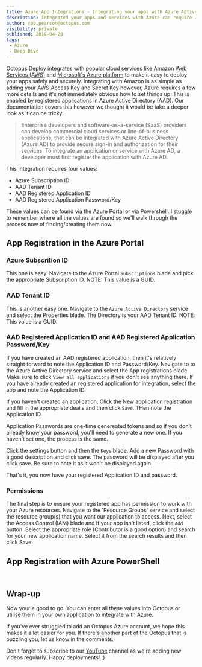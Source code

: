 ```yaml
---
title: Azure App Integrations - Integrating your apps with Azure Active Directory (AAD)
description: Integrated your apps and services with Azure can require working with 
author: rob.pearson@octopus.com
visibility: private
published: 2018-04-20
tags:
 - Azure
 - Deep Dive
---
```


Octopus Deploy integrates with popular cloud services like [Amazon Web Services (AWS)](https://aws.amazon.com/) and [Microsoft's Azure platform](https://azure.microsoft.com/) to make it easy to deploy your apps safely and securely. Integrating with Amazon is as simple as adding your AWS Access Key and Secret Key however, Azure requires a few more details and it's not immediately obvious how to set things up. This is enabled by registered applications in Azure Active Directory (AAD). Our documentation covers this however we thought it would be take a deeper look as it can be tricky.

> Enterprise developers and software-as-a-service (SaaS) providers can develop commercial cloud services or line-of-business applications, that can be integrated with Azure Active Directory (Azure AD) to provide secure sign-in and authorization for their services. To integrate an application or service with Azure AD, a developer must first register the application with Azure AD.

This integration requires four values:
* Azure Subscription ID
* AAD Tenant ID
* AAD Registered Application ID
* AAD Registered Application Password/Key

These values can be found via the Azure Portal or via Powershell. I stuggle to remember where all the values are found so we'll walk through the process now of finding/creating them now.

## App Registration in the Azure Portal

### Azure Subscrition ID

This one is easy. Navigate to the Azure Portal `Subscriptions` blade and pick the appropriate Subscription ID. NOTE: This value is a GUID.

### AAD Tenant ID

This is another easy one. Navigate to the `Azure Active Directory` service and select the Properties blade. The Directory is your AAD Tenant ID. NOTE: This value is a GUID.

### AAD Registered Application ID and AAD Registered Application Password/Key

If you have created an AAD registered application, then it's relatively straight forward to note the Application ID and Password/Key. Navigate to to the Azure Active Directory service and select the App registrations blade. Make sure to click `View all applications` if you don't see anything there. If you have already created an registered application for integration, select the app and note the Application ID. 

If you haven't created an application, Click the New application registration and fill in the appropriate deails and then click `Save`. THen note the Application ID. 

Application Passwords are one-time genereated tokens and so if you don't already know your password, you'll need to generate a new one. If you haven't set one, the process is the same. 

Click the settings button and then the `Keys` blade. Add a new Password with a good description and click save. The password will be displayed after you click save. Be sure to note it as it won't be displayed again. 

That's it, you now have your registered Application ID and password.

### Permissions

The final step is to ensure your registered app has permission to work with your Azure resources. Navigate to the 'Resource Groups' service and select the resource group(s) that you want our application to access. Next, select the Access Control (IAM) blade and if your app isn't listed, click the `Add` button. Select the appropriate role (Contributor is a good option) and search for your new application name. Select it from the search results and then click Save.  


## App Registration with Azure PowerShell


```


```

## Wrap-up

Now your'e good to go. You can enter all these values into Octopus or utilise them in your own application to integrate with Azure.  

If you've ever struggled to add an Octopus Azure account, we hope this makes it a lot easier for you. If there's another part of the Octopus that is puzzling you, let us know in the comments.

Don't forget to subscribe to our [YouTube](https://youtube.com/octopusdeploy) channel as we're adding new videos regularly. Happy deployments! :)
